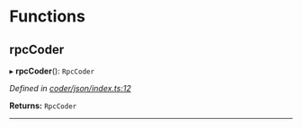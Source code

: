 

# Functions

<a id="rpccoder"></a>

##  rpcCoder

▸ **rpcCoder**(): `RpcCoder`

*Defined in [coder/json/index.ts:12](https://github.com/polkadot-js/api/blob/e8ca742/packages/rpc-provider/src/coder/json/index.ts#L12)*

**Returns:** `RpcCoder`

___

